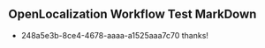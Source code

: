 ## OpenLocalization Workflow Test MarkDown
* 248a5e3b-8ce4-4678-aaaa-a1525aaa7c70 thanks!

<!--HONumber=Aug16_HO3-->


